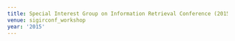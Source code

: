 ```yaml
---
title: Special Interest Group on Information Retrieval Conference (2015)
venue: sigirconf_workshop
year: '2015'
---
```

